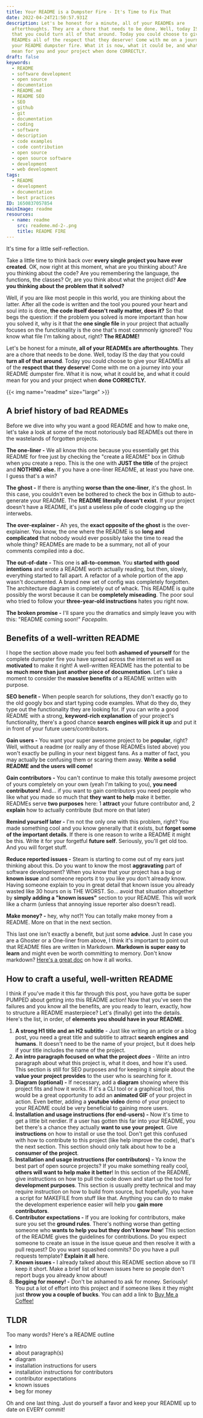 ```yaml
---
title: Your README is a Dumpster Fire - It's Time to Fix That
date: 2022-04-24T21:50:57.931Z
description: Let's be honest for a minute, all of your READMEs are
  afterthoughts. They are a chore that needs to be done. Well, today IS the day
  that you could turn all of that around. Today you could choose to give your
  READMEs all of the respect that they deserve! Come with me on a journey into
  your README dumpster fire. What it is now, what it could be, and what it could
  mean for you and your project when done CORRECTLY.
draft: false
keywords:
  - README
  - software development
  - open source
  - documentation
  - README.md
  - README SEO
  - SEO
  - github
  - git
  - documentation
  - coding
  - software
  - description
  - code examples
  - code contribution
  - open source
  - open source software
  - development
  - web development
tags:
  - README
  - development
  - documentation
  - best practices
ID: 1650837057854
mainImage: readme
resources:
  - name: readme
    src: reademe.md-2-.png
    title: README FIRE
---
```

It's time for a little self-reflection. 

Take a little time to think back over **every single project you have ever created**. OK, now right at this moment, what are you thinking about? Are you thinking about the code? Are you remembering the language, the functions, the classes? Or, are you think about what the project did? **Are you thinking about the problem that it solved?** 

Well, if you are like most people in this world, you are thinking about the latter. After all the code is written and the tool you poured your heart and soul into is done, **the code itself doesn't really matter, does it?** So that begs the question: if the problem you solved is more important than how you solved it, why is it that the **one single file** in your project that actually focuses on the functionality is the one that's most commonly ignored? You know what file I'm talking about, right? **The README!** 

Let's be honest for a minute, **all of your READMEs are afterthoughts**. They are a chore that needs to be done. Well, today IS the day that you could **turn all of that around**. Today you could choose to give your READMEs all of the **respect that they deserve**! Come with me on a journey into your README dumpster fire. What it is now, what it could be, and what it could mean for you and your project when **done CORRECTLY.** 

{{< img name="readme" size="large" >}}

## A brief history of bad READMEs

Before we dive into why you want a good README and how to make one, let's take a look at some of the most notoriously bad READMEs out there in the wastelands of forgotten projects. 

**The one-liner -** We all know this one because you essentially get this README for free just by checking the "create a README" box in Github when you create a repo. This is the one with **JUST the title** of the project and **NOTHING else.** If you have a one-liner README, at least you have one. I guess that's a win?

**The ghost -** If there is anything **worse than the one-liner**, it's the ghost. In this case, you couldn't even be bothered to check the box in Github to auto-generate your README. The **README literally doesn't exist.** If your project doesn't have a README, it's just a useless pile of code clogging up the interwebs. 

**The over-explainer -** Ah yes, the **exact opposite of the ghost** is the over-explainer. You know, the one where the README is so **long and complicated** that nobody would ever possibly take the time to read the whole thing? READMEs are made to be a summary, not all of your comments compiled into a doc.

**The out-of-date -** This one is **all-to-common**. You **started with good intentions** and wrote a README worth actually reading, but then, slowly, everything started to fall apart. A refactor of a whole portion of the app wasn't documented. A brand new set of config was completely forgotten. The architecture diagram is completely out of whack. This README is quite possibly the worst because it can be **completely miseading**. The poor soul who tried to follow your **three-year-old instructions** hates you right now. 

**The broken promise -** I'll spare you the dramatics and simply leave you with this: "README coming soon!" *Facepalm.*

## Benefits of a well-written README

I hope the section above made you feel both **ashamed of yourself** for the complete dumpster fire you have spread across the internet as well as **motivated** to make it right! A well-written README has the potential to be **so much more than just another piece of documentation**. Let's take a moment to consider the **massive benefits** of a README written with purpose.

**SEO benefit -** When people search for solutions, they don't exactly go to the old googly box and start typing code examples. What do they do, they type out the functionality they are looking for. If you can write a  good README with a strong, **keyword-rich explanation** of your project's functionality, there's a good chance **search engines will pick it up** and put it in front of your future users/contributors. 

**Gain users -** You want your super awesome project to be **popular**, right? Well, without a readme (or really any of those READMEs listed above) you won't exactly be pulling in your next biggest fans. As a matter of fact, you may actually be confusing them or scaring them away. **Write a solid README and the users will come!**

**Gain contributors -** You can't continue to make this totally awesome project of yours completely on your own (yeah I'm talking to you), **you need contributors!** And... if you want to gain contributors you need people who like what you made so much that **they want to help** make it better. READMEs serve **two purposes** here: 1 **attract** your future contributor and, 2 **explain** how to actually contribute (but more on that later)

**Remind yourself later -** I'm not the only one with this problem, right? You made something cool and you know generally that it exists, but **forget some of the important details**. If there is one reason to write a README it might be this. Write it for your forgetful **future self**. Seriously, you'll get old too. And you will forget stuff. 

**Reduce reported issues -** Steam is starting to come out of my ears just thinking about this. Do you want to know the most **aggravating** part of software development? When you know that your project has a bug or **known issue** and someone reports it to you like you don't already know. Having someone explain to you in great detail that known issue you already wasted like 30 hours on is THE WORST. So... avoid that situation altogether by **simply adding a "known issues"** section to your README. This will work like a charm (unless that annoying issue reporter also doesn't read).

**Make money? -** hey, why not?! You can totally make money from a README. More on that in the next section. 

This last one isn't exactly a benefit, but just some **advice**. Just In case you are a Ghoster or a One-liner from above, I think it's important to point out that README files are written in Markdown. **Markdown is super easy to learn** and might even be worth committing to memory. Don't know markdown? [Here's a great doc](https://www.markdownguide.org/) on how it all works.

## How to craft a useful, well-written README

I think if you've made it this far through this post, you have gotta be super PUMPED about getting into this README action! Now that you've seen the failures and you know all the benefits, are you ready to learn, exactly, how to structure a README masterpiece? Let's (finally) get into the details. Here's the list, in order, of **elements you should have in your README**.

1. **A strong H1 title and an H2 subtitle** - Just like writing an article or a blog post, you need a great title and subtitle to attract **search engines and humans**. It doesn't need to be the name of your project, but it does help if your title includes the name of the project. 
2. **An intro paragraph focused on what the project *does*** *\-* Write an intro paragraph about what this project is, what it does, and how it's used. This section is still for SEO purposes and for keeping it simple about the **value your project provides** to the user who is searching for it. 
3. **Diagram (optional) -**  If necessary, add a **diagram** showing where this project fits and how it works. If it's a CLI tool or a graphical tool, this would be a great opportunity to add an **animated GIF** of your project in action. Even better, adding a **youtube video** demo of your project to your README could be very beneficial to gaining more users. 
4. **Installation and usage instructions (for end-users) -** Now it's time to get a little bit nerdier. If a user has gotten this far into your README, you bet there's a chance they actually **want to use your project**. Give **instructions** on how to install or use the tool. Don't get this confused with how to contribute to this project (like help improve the code), that's the next section. This section should only talk about how to be a **consumer of the project**.
5. **Installation and usage instructions (for contributors) -** Ya know the best part of open source projects? If you make something really cool, **others will want to help make it better**! In this section of the README, give instructions on how to pull the code down and start up the tool for **development purposes**. This section is usually pretty technical and may require instruction on how to build from source, but hopefully, you have a script for MAKEFILE from stuff like that. Anything you can do to make the development experience easier will help you **gain more contributors**. 
6. **Contributor expectations -** If you are looking for contributors, make sure you set the **ground rules**. There's nothing worse than getting someone who **wants to help you but they don't know how**! This section of the README gives the guidelines for contributions. Do you expect someone to create an issue in the issue queue and then resolve it with a pull request? Do you want squashed commits? Do you have a pull requests template? **Explain it all** here. 
7. **Known issues -** I already talked about this README section above so I'll keep it short. Make a brief list of known issues here so people don't report bugs you already know about!
8. **Begging for money! -** Don't be ashamed to ask for money. Seriously! You put a lot of effort into this project and if someone likes it they might just **throw you a couple of bucks**. You can add a link to [Buy Me a Coffee!](https://www.buymeacoffee.com/askcloudtech)

## TLDR

Too many words? Here's a README outline

* Intro
* about paragraph(s)
* diagram
* installation instructions for users
* installation instructions for contributors
* contributor expectations
* known issues
* beg for money 

Oh and one last thing. Just do yourself a favor and keep your README up to date on EVERY commit!